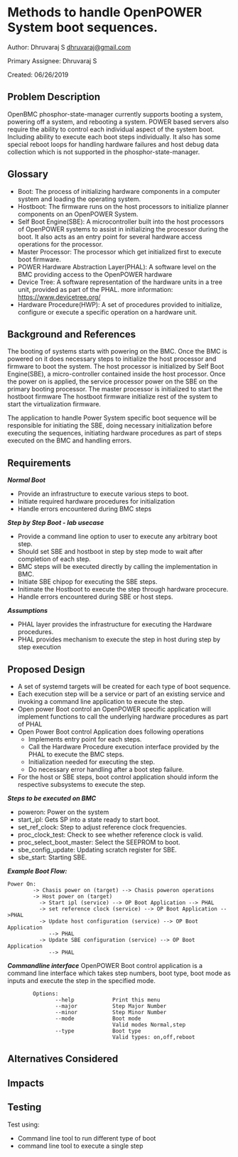 # Methods to handle OpenPOWER System boot sequences.

  Author: Dhruvaraj S <dhruvaraj@gmail.com>

  Primary Assignee: Dhruvaraj S

  Created: 06/26/2019

## Problem Description

OpenBMC phosphor-state-manager currently supports booting a system, powering off
a system, and rebooting a system. POWER based servers also require the ability
to control each individual aspect of the system boot. Including ability to
execute each boot steps individually. It also has some special reboot loops
for handling hardware failures and host debug data collection which is not
supported in the phosphor-state-manager.

## Glossary

- Boot: The process of initializing hardware components in a computer system
  and loading the operating system.
- Hostboot: The firmware runs on the host processors to initialize planner
  components on an OpenPOWER System.
- Self Boot Engine(SBE): A microcontroller built into the host processors of
  OpenPOWER systems to assist in initializing the processor during the boot.
  It also acts as an entry point for several hardware access operations for the
  processor.
- Master Processor: The processor which get initialized first to execute boot
  firmware.
- POWER Hardware Abstraction Layer(PHAL): A software level on the BMC providing
  access to the OpenPOWER hardware
- Device Tree: A software representation of the hardware units in a tree unit,
  provided as part of the PHAL. more information: https://www.devicetree.org/
- Hardware Procedure(HWP): A set of procedures provided to initialize, configure
  or execute a specific operation on a hardware unit.

## Background and References

The booting of systems starts with powering on the BMC. Once the BMC is powered
on it does necessary steps to initialize the host processor and firmware to boot
the system. The host processor is initialized by Self Boot Engine(SBE), a
micro-controller contained inside the host processor. Once the power on is
applied, the service processor power on the SBE on the primary booting
processor. The master processor is initialized to start the hostboot firmware
The hostboot firmware initialize rest of the system to start the
virtualization firmware.

The application to handle Power System specific  boot sequence will be
responsible for initiating the SBE, doing necessary initialization before
executing the sequences, initiating hardware procedures as part of steps
executed on the BMC and handling errors.

## Requirements

***Normal Boot***
-   Provide an infrastructure to execute various steps to boot.
-   Initiate required hardware procedures for initialization
-   Handle errors encountered during BMC steps

***Step by Step Boot - lab usecase***
-   Provide a command line option to user to execute any arbitrary boot step.
-   Should set SBE and hostboot in step by step mode to wait after completion
    of each step.
-   BMC steps will be executed directly by calling the implementation in BMC.
-   Initiate SBE chipop for executing the SBE steps.
-   Initimate the Hostboot to execute the step through hardware procecure.
-   Handle errors encountered during SBE or host steps.

***Assumptions***
- PHAL layer provides the infrastructure for executing the Hardware procedures.
- PHAL provides mechanism to execute the step in host during step by step
  execution
  
## Proposed Design

-   A set of systemd targets will be created for each type of boot sequence.
-   Each execution step will be a service or part of an existing service and
    invoking a command line application to execute the step.
-   Open power Boot control an OpenPOWER specific application will implement
    functions to call the underlying hardware procedures as part of PHAL
-   Open Power Boot control Application does following operations
    - Implements entry point for each steps.
    - Call the Hardware Procedure execution interface provided by
      the PHAL to execute the BMC steps.
    - Initialization needed for executing the step.
    - Do necessary error handling after a boot step failure.
-   For the host or SBE steps, boot control application should inform the
    respective subsystems to execute the step.

***Steps to be executed on BMC***

-  poweron: Power on the system
-  start_ipl: Gets SP into a state ready to start boot.
-  set_ref_clock: Step to adjust reference clock frequencies.
-  proc_clock_test: Check to see whether reference clock is valid.
-  proc_select_boot_master: Select the SEEPROM to boot.
-  sbe_config_update: Updating scratch register for SBE.
-  sbe_start: Starting SBE.

***Example Boot Flow:***

    Power On:
            -> Chasis power on (target) --> Chasis poweron operations
            -> Host power on (target)
              -> Start ipl (service) --> OP Boot Application --> PHAL
              -> set reference clock (service) --> OP Boot Application -->PHAL
              -> Update host configuration (service) --> OP Boot Application
                 --> PHAL
              -> Update SBE configuration (service) --> OP Boot Application
                 --> PHAL
***Commandline interface***
  OpenPOWER Boot control application is a command line interface which takes
  step numbers, boot type, boot mode as inputs and execute the step in the
  specified mode.
  
            Options:
                   --help            Print this menu
                   --major           Step Major Number
                   --minor           Step Minor Number
                   --mode            Boot mode
                                     Valid modes Normal,step
                   --type            Boot type
                                     Valid types: on,off,reboot

## Alternatives Considered

## Impacts

## Testing
   Test using:
   - Command line tool to run different type of boot
   - command line tool to execute a single step
